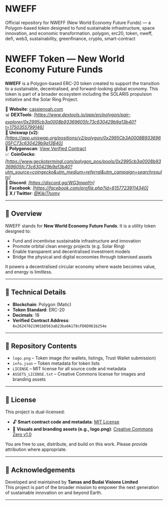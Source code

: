# NWEFF
Official repository for NWEFF (New World Economy Future Funds) — a Polygon-based token designed to fund sustainable infrastructure, space innovation, and economic transformation. polygon, erc20, token, nweff, defi, web3, sustainability, greenfinance, crypto, smart-contract
# NWEFF Token — New World Economy Future Funds

**NWEFF** is a Polygon-based ERC-20 token created to support the transition to a sustainable, decentralised, and forward-looking global economy. This token is part of a broader ecosystem including the SOLARIS propulsion initiative and the Solar Ring Project.

🔗 **Website**: [cassienoah.com](https://cassienoah.com)  
📊 **DEXTools**: *[https://www.dextools.io/app/en/polygon/pair-explorer/0x2995cb3a0008b93369605fc73c630429b9a13b40?t=1750355799146]*  
💱 **Uniswap (v2)**: *[https://app.uniswap.org/positions/v2/polygon/0x2995Cb3A0008B93369605FC73c630429b9a13B40]*  
📄 **Polygonscan**: [View Verified Contract](https://polygonscan.com/address/0x26247021901bD563aD23ba9A178cFD6D961b254e)  
📈 **CoinGecko**: *[https://www.geckoterminal.com/polygon_pos/pools/0x2995cb3a0008b93369605fc73c630429b9a13b40?utm_source=coingecko&utm_medium=referral&utm_campaign=searchresults]*  
💬 **Discord**: *[https://discord.gg/WG3mppYn]*  
📣 **Facebook**: *[https://facebook.com/profile.php?id=61577239114340]*  
🧵 **X / Twitter**: *[@KikiThomy](https://x.com/KikiThomy)*

---

## 📘 Overview

NWEFF stands for **New World Economy Future Funds**. It is a utility token designed to:

- Fund and incentivise sustainable infrastructure and innovation
- Promote orbital clean energy projects (e.g. Solar Ring)
- Enable transparent and decentralised investment models
- Bridge the physical and digital economies through tokenised assets

It powers a decentralised circular economy where waste becomes value, and energy is limitless.

---

## 🧠 Technical Details

- **Blockchain**: Polygon (Matic)  
- **Token Standard**: ERC-20  
- **Decimals**: 18  
- **Verified Contract Address**: `0x26247021901bD563aD23ba9A178cFD6D961b254e`

---

## 🧩 Repository Contents

- `logo.png` – Token image (for wallets, listings, Trust Wallet submission)
- `info.json` – Token metadata for token lists
- `LICENSE` – MIT license for all source code and metadata
- `ASSETS_LICENSE.txt` – Creative Commons license for images and branding assets

---

## 🔐 License

This project is dual-licensed:

- 🔓 **Smart contract code and metadata**: [MIT License](LICENSE)  
- 🎨 **Visuals and branding assets (e.g., logo.png)**: [Creative Commons Zero v1.0](ASSETS_LICENSE.txt)

You are free to use, distribute, and build on this work. Please provide attribution where appropriate.

---

## 💚 Acknowledgements

Developed and maintained by **Tamas and Budai Visions Limited**  
This project is part of the broader mission to empower the next generation of sustainable innovation on and beyond Earth.

---

